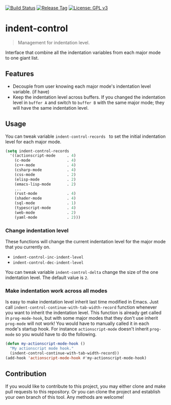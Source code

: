 [![Build Status](https://travis-ci.com/jcs-elpa/indent-control.svg?branch=master)](https://travis-ci.com/jcs-elpa/indent-control)
[![Release Tag](https://img.shields.io/github/v/release/jcs-elpa/indent-control.svg)](https://github.com/jcs-elpa/indent-control/releases/latest)
[![License: GPL v3](https://img.shields.io/badge/License-GPL%20v3-blue.svg)](https://www.gnu.org/licenses/gpl-3.0)

# indent-control
> Management for indentation level.

Interface that combine all the indentation variables from each major mode
to one giant list.

## Features

* Decouple from user knowing each major mode's indentation level variable. (if have)
* Keep the indentation level across buffers. If you changed the indentation level
in `buffer A` and switch to `buffer B` with the same major mode; they will have
the same indentation level.

## Usage

You can tweak variable `indent-control-records ` to set the initial
indentation level for each major mode.

```el
(setq indent-control-records
  '((actionscript-mode     . 4)
    (c-mode                . 4)
    (c++-mode              . 4)
    (csharp-mode           . 4)
    (css-mode              . 2)
    (elisp-mode            . 2)
    (emacs-lisp-mode       . 2)
    ...
    (rust-mode             . 4)
    (shader-mode           . 4)
    (sql-mode              . 1)
    (typescript-mode       . 4)
    (web-mode              . 2)
    (yaml-mode             . 2)))
```

### Change indentation level

These functions will change the current indentation level for the major mode
that you currently on.

* `indent-control-inc-indent-level`
* `indent-control-dec-indent-level`

You can tweak variable `indent-control-delta` change the size of the one
indentation level. The default value is `2`.

### Make indentation work across all modes

Is easy to make indentation level inherit last time modified in Emacs. Just
call `indent-control-continue-with-tab-width-record` function whenever
you want to inherit the indentation level. This function is already get called
in `prog-mode-hook`, but with some major modes that they don't use inherit
`prog-mode` will not work! You would have to manually called it in each mode's
startup hook. For instance `actionscript-mode` doesn't inherit `prog-mode`
so you would have to do the following.

```el
(defun my-actionscript-mode-hook ()
  "My actionscript mode hook."
  (indent-control-continue-with-tab-width-record))
(add-hook 'actionscript-mode-hook #'my-actionscript-mode-hook)
```

## Contribution

If you would like to contribute to this project, you may either
clone and make pull requests to this repository. Or you can
clone the project and establish your own branch of this tool.
Any methods are welcome!
